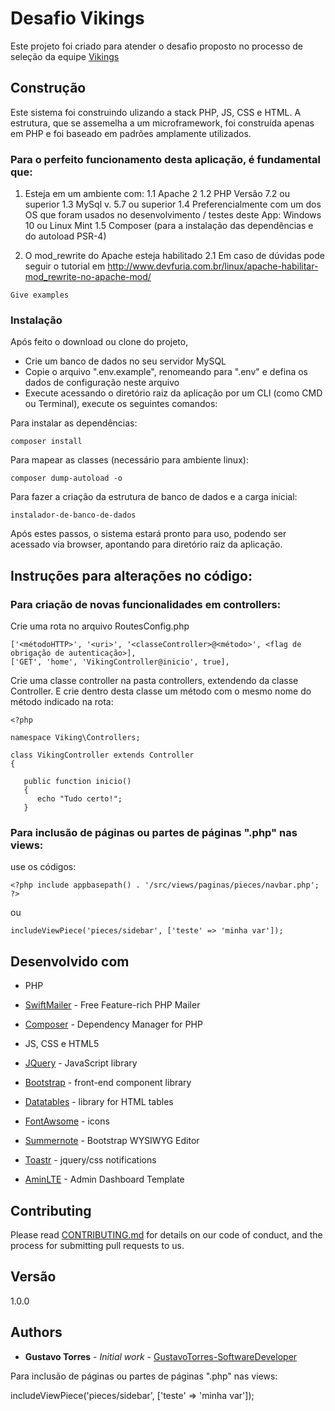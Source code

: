 # Desafio Vikings

Este projeto foi criado para atender o desafio proposto no processo de seleção da equipe [Vikings](https://github.com/p21sistemas/vikings/blob/master/index.md)

## Construção

Este sistema foi construindo ulizando a stack PHP, JS, CSS e HTML.
A estrutura, que se assemelha a um microframework, foi construída apenas em PHP e foi baseado em padrões amplamente utilizados.

### Para o perfeito funcionamento desta aplicação, é fundamental que:

1. Esteja em um ambiente com:
	1.1 Apache 2
	1.2 PHP Versão 7.2 ou superior
	1.3 MySql v. 5.7 ou superior
	1.4 Preferencialmente com um dos OS que foram usados no desenvolvimento / testes deste App: Windows 10 ou Linux Mint
    1.5 Composer (para a instalação das dependências e do autoload PSR-4)
	
2. O mod_rewrite do Apache esteja habilitado
	2.1 Em caso de dúvidas pode seguir o tutorial em http://www.devfuria.com.br/linux/apache-habilitar-mod_rewrite-no-apache-mod/

```
Give examples
```

### Instalação

Após feito o download ou clone do projeto, 

* Crie um banco de dados no seu servidor MySQL
* Copie o arquivo ".env.example", renomeando para ".env" e defina os dados de configuração neste arquivo
* Execute acessando o diretório raiz da aplicação por um CLI (como CMD ou Terminal), execute os seguintes comandos:

Para instalar as dependências:

```
composer install
```

Para mapear as classes (necessário para ambiente linux):

```
composer dump-autoload -o
```

Para fazer a criação da estrutura de banco de dados e a carga inicial:
```
instalador-de-banco-de-dados
```

Após estes passos, o sistema estará pronto para uso, podendo ser acessado via browser, apontando para diretório raiz da aplicação.


## Instruções para alterações no código:

### Para criação de novas funcionalidades em controllers:

Crie uma rota no arquivo RoutesConfig.php

```
['<métodoHTTP>', '<uri>', '<classeController>@<método>', <flag de obrigação de autenticação>],
['GET', 'home', 'VikingController@inicio', true],
```
 Crie uma classe controller na pasta controllers, extendendo da classe Controller. E crie dentro desta classe um método com o mesmo nome do método indicado na rota:

 ```
<?php

namespace Viking\Controllers;

class VikingController extends Controller
{

    public function inicio()
    {
       echo "Tudo certo!";
    }
```

### Para inclusão de páginas ou partes de páginas ".php" nas views:

use os códigos:
```
<?php include appbasepath() . '/src/views/paginas/pieces/navbar.php'; ?>
```
 ou 

```
includeViewPiece('pieces/sidebar', ['teste' => 'minha var']);
```




## Desenvolvido com

* PHP
* [SwiftMailer](https://swiftmailer.symfony.com/) - Free Feature-rich PHP Mailer
* [Composer](https://getcomposer.org/) - Dependency Manager for PHP

* JS, CSS e HTML5
* [JQuery](https://jquery.com/) - JavaScript library
* [Bootstrap](https://getbootstrap.com/) - front-end component library
* [Datatables](https://datatables.net/) - library for HTML tables
* [FontAwsome](https://fontawesome.com/) - icons
* [Summernote](https://summernote.org/) - Bootstrap WYSIWYG Editor
* [Toastr](https://codeseven.github.io/toastr/) - jquery/css notifications
* [AminLTE](https://adminlte.io/) - Admin Dashboard Template


## Contributing

Please read [CONTRIBUTING.md](https://gist.github.com/PurpleBooth/b24679402957c63ec426) for details on our code of conduct, and the process for submitting pull requests to us.

## Versão

1.0.0

## Authors

* **Gustavo Torres** - *Initial work* - [GustavoTorres-SoftwareDeveloper](http://gustavo-torres.esy.es/)


Para inclusão de páginas ou partes de páginas ".php" nas views:
<?php include appbasepath() . '/src/views/paginas/pieces/navbar.php'; ?>
includeViewPiece('pieces/sidebar', ['teste' => 'minha var']);
